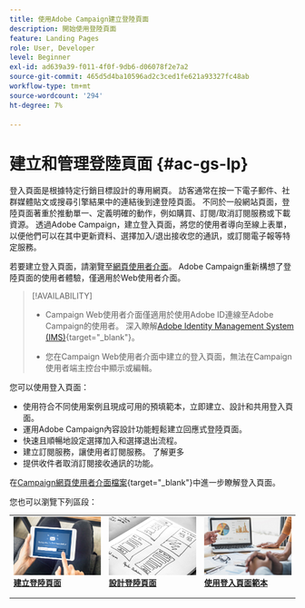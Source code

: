 ```yaml
---
title: 使用Adobe Campaign建立登陸頁面
description: 開始使用登陸頁面
feature: Landing Pages
role: User, Developer
level: Beginner
exl-id: ad639a39-f011-4f0f-9db6-d06078f2e7a2
source-git-commit: 465d5d4ba10596ad2c3ced1fe621a93327fc48ab
workflow-type: tm+mt
source-wordcount: '294'
ht-degree: 7%

---
```


# 建立和管理登陸頁面 {#ac-gs-lp}

登入頁面是根據特定行銷目標設計的專用網頁。 訪客通常在按一下電子郵件、社群媒體貼文或搜尋引擎結果中的連結後到達登陸頁面。 不同於一般網站頁面，登陸頁面著重於推動單一、定義明確的動作，例如購買、訂閱/取消訂閱服務或下載資源。 透過Adobe Campaign，建立登入頁面，將您的使用者導向至線上表單，以便他們可以在其中更新資料、選擇加入/退出接收您的通訊，或訂閱電子報等特定服務。

若要建立登入頁面，請瀏覽至[網頁使用者介面](../start/campaign-ui.md#campaign-web-user-interface-ac-web-ui)。 Adobe Campaign重新構想了登陸頁面的使用者體驗，僅適用於Web使用者介面。

>[!AVAILABILITY]
>
>* Campaign Web使用者介面僅適用於使用Adobe ID連線至Adobe Campaign的使用者。 深入瞭解[Adobe Identity Management System (IMS)](https://helpx.adobe.com/tw/enterprise/using/identity.html){target="_blank"}。
>
>* 您在Campaign Web使用者介面中建立的登入頁面，無法在Campaign使用者端主控台中顯示或編輯。
>

您可以使用登入頁面：

* 使用符合不同使用案例且現成可用的預填範本，立即建立、設計和共用登入頁面。
* 運用Adobe Campaign內容設計功能輕鬆建立回應式登陸頁面。
* 快速且順暢地設定選擇加入和選擇退出流程。
* 建立訂閱服務，讓使用者訂閱服務。 了解更多
* 提供收件者取消訂閱接收通訊的功能。


在[Campaign網頁使用者介面檔案](https://experienceleague.adobe.com/zh-hant/docs/campaign-web/v8/landing-pages/get-started-lp){target="_blank"}中進一步瞭解登入頁面。

您也可以瀏覽下列區段：

<table style="table-layout:fixed"><tr style="border: 0;">
<td>
<a href="https://experienceleague.adobe.com/zh-hant/docs/campaign-web/v8/landing-pages/create-lp">
<img alt="銷售機會" src="assets/do-not-localize/lp-subscription.jpeg">
</a>
<div><a href="https://experienceleague.adobe.com/zh-hant/docs/campaign-web/v8/landing-pages/create-lp"><strong>建立登陸頁面</strong>
</div>
<p>
</td>
<td>
<a href="https://experienceleague.adobe.com/zh-hant/docs/campaign-web/v8/landing-pages/lp-content">
<img alt="驗證" src="assets/do-not-localize//lp-design.jpg">
</a>
<div>
<a href="https://experienceleague.adobe.com/zh-hant/docs/campaign-web/v8/landing-pages/lp-content"><strong>設計登陸頁面</strong></a>
</div>
<p>
</td>
<td>
<a href="https://experienceleague.adobe.com/zh-hant/docs/campaign-web/v8/landing-pages/lp-templates">
<img alt="驗證" src="assets/do-not-localize/lp-reporting.jpg">
</a>
<div>
<a href="https://experienceleague.adobe.com/zh-hant/docs/campaign-web/v8/landing-pages/lp-templates"><strong>使用登入頁面範本</strong></a>
</div>
<p>
</td>
</tr></table>
